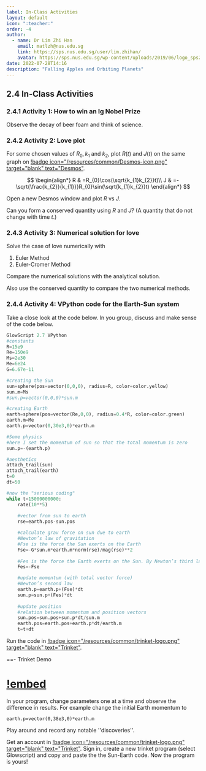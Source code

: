 ```yaml
---
label: In-Class Activities
layout: default
icon: ":teacher:"
order: -4
author:
  - name: Dr Lim Zhi Han
    email: matlzh@nus.edu.sg
    link: https://sps.nus.edu.sg/user/lim.zhihan/
    avatar: https://sps.nus.edu.sg/wp-content/uploads/2019/06/logo_sps20.png
date: 2022-07-28T14:16
description: "Falling Apples and Orbiting Planets"
---
```


## 2.4 In-Class Activities


### 2.4.1 Activity 1: How to win an Ig Nobel Prize

Observe the decay of beer foam and think of science.

### 2.4.2 Activity 2: Love plot

For some chosen values of $R_{0},k_{1}$ and $k_{2}$, plot $R(t)$
and $J(t)$ on the same graph on [!badge icon="/resources/common/Desmos-icon.png" target="blank" text="Desmos"](https://www.desmos.com/calculator).

$$
\begin{align*}
R & =R_{0}\cos(\sqrt{k_{1}k_{2}}t)\\
J & =-\sqrt{\frac{k_{2}}{k_{1}}}R_{0}\sin(\sqrt{k_{1}k_{2}}t)
\end{align*}
$$

Open a new Desmos window and plot $R$ vs $J$. 

Can you form a conserved quantity using $R$ and $J$? (A quantity
that do not change with time $t$.)

### 2.4.3 Activity 3: Numerical solution for love

Solve the case of love numerically with 

1. Euler Method
2. Euler-Cromer Method

Compare the numerical solutions with the analytical solution. 

Also use the conserved quantity to compare the two numerical methods. 

### 2.4.4 Activity 4: VPython code for the Earth-Sun system

Take a close look at the code below. In you group, discuss and make
sense of the code below. 
```Python
GlowScript 2.7 VPython
#constants
R=15e9
Re=150e9
Ms=2e30
Me=6e24
G=6.67e-11

#creating the Sun
sun=sphere(pos=vector(0,0,0), radius=R, color=color.yellow)
sun.m=Ms
#sun.p=vector(0,0,0)*sun.m

#creating Earth
earth=sphere(pos=vector(Re,0,0), radius=0.4*R, color=color.green)
earth.m=Me
earth.p=vector(0,30e3,0)*earth.m

#Some physics
#here I set the momentum of sun so that the total momentum is zero
sun.p=-(earth.p)

#aesthetics
attach_trail(sun)
attach_trail(earth)
t=0
dt=50

#now the "serious coding"
while t<15000000000:
    rate(10**5)
    
    #vector from sun to earth
    rse=earth.pos-sun.pos

    #calculate grav force on sun due to earth
    #Newton’s law of gravitation
    #Fse is the force the Sun exerts on the Earth
    Fse=-G*sun.m*earth.m*norm(rse)/mag(rse)**2
    
    #Fes is the force the Earth exerts on the Sun. By Newton’s third law,
    Fes=-Fse

    #update momentum (with total vector force)
    #Newton’s second law
    earth.p=earth.p+(Fse)*dt
    sun.p=sun.p+(Fes)*dt
    
    #update position
    #relation between momentum and position vectors
    sun.pos=sun.pos+sun.p*dt/sun.m
    earth.pos=earth.pos+earth.p*dt/earth.m
    t=t+dt
```

Run the code in [!badge icon="/resources/common/trinket-logo.png" target="blank" text="Trinket"](https://trinket.io/glowscript/7bdf9fcfab).

==- Trinket Demo

[!embed](https://trinket.io/embed/glowscript/7bdf9fcfab?start=result)
===

In your program, change parameters one at a time and observe the difference
in results. For example change the initial Earth momentum to 
```
earth.p=vector(0,38e3,0)*earth.m
```
Play around and record any notable ''discoveries''.




Get an account in [!badge icon="/resources/common/trinket-logo.png" target="blank" text="Trinket"](https://trinket.io). Sign in, create a new trinket
program (select Glowscript) and copy and paste the the Sun-Earth code.
Now the program is yours!


